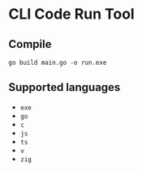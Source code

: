 # CLI Code Run Tool

## Compile
`go build main.go -o run.exe`

## Supported languages
- `exe`
- `go`
- `c`
- `js`
- `ts`
- `v`
- `zig`
